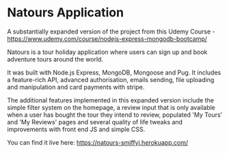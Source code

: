 # Natours Application

A substantially expanded version of the project from this Udemy Course - https://www.udemy.com/course/nodejs-express-mongodb-bootcamp/

Natours is a tour holiday application where users can sign up and book adventure tours around the world.

It was built with Node.js Express, MongoDB, Mongoose and Pug. It includes a feature-rich API, advanced authorisation, emails sending, file uploading and manipulation and card payments with stripe.

The additional features implemented in this expanded version include the simple filter system on the homepage, a review input that is only available when a user has bought the tour they intend to review, populated 'My Tours' and 'My Reviews' pages and several quality of life tweaks and improvements with front end JS and simple CSS.

You can find it live here: https://natours-smiffyj.herokuapp.com/
